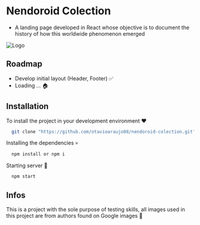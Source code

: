 # Nendoroid Colection

- A landing page developed in React whose objective is to document the history of how this worldwide phenomenon emerged

![Logo](https://cf.goodsmile.jp/GSCSite/2021/01/aboutnendoroids/images/logo_nendoroid.png)

## Roadmap

- Develop initial layout (Header, Footer) ✅
- Loading ... 🏠

## Installation

To install the project in your development environment ❤️

```bash
  git clone "https://github.com/otavioaraujo08/nendoroid-colection.git"
```

Installing the dependencies 💀

```bash
  npm install or npm i
```

Starting server 🚀

```bash
  npm start
```

## Infos

This is a project with the sole purpose of testing skills, all images used in this project are from authors found on Google images 🛝
